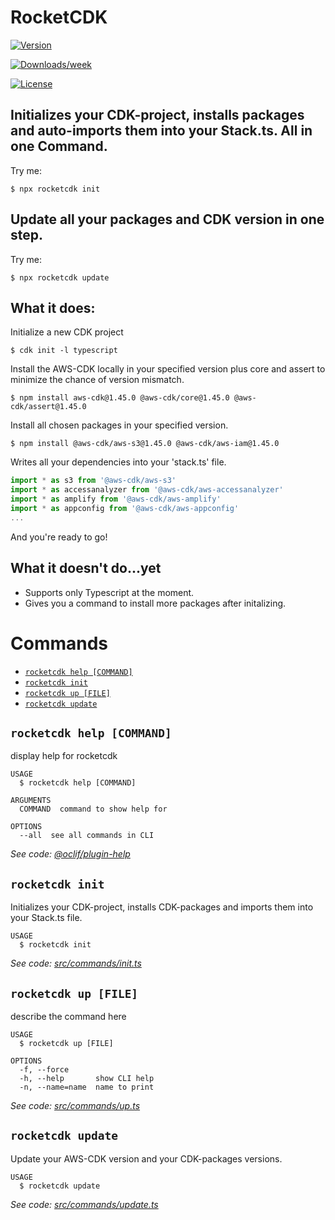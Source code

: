
# RocketCDK
[![Version](https://img.shields.io/npm/v/rocketcdk.svg)](https://npmjs.org/package/rocketcdk)

[![Downloads/week](https://img.shields.io/npm/dw/rocketcdk.svg)](https://npmjs.org/package/rocketcdk)

[![License](https://img.shields.io/npm/l/rocketcdk.svg)](https://github.com/EdwinRad/rocketcdk/blob/master/package.json)


## Initializes your CDK-project, installs packages and auto-imports them into your Stack.ts.  All in one Command.
Try me:
```sh-session
$ npx rocketcdk init
```
## Update all your packages and CDK version in one step.
Try me:
```sh-session
$ npx rocketcdk update
```

## What it does:
Initialize a new CDK project
```sh-session
$ cdk init -l typescript
```
Install the AWS-CDK locally in your specified version plus core and assert to minimize the chance of version mismatch.
```sh-session
$ npm install aws-cdk@1.45.0 @aws-cdk/core@1.45.0 @aws-cdk/assert@1.45.0
```
Install all chosen packages in your specified version.
```sh-session
$ npm install @aws-cdk/aws-s3@1.45.0 @aws-cdk/aws-iam@1.45.0
```
Writes all your dependencies into your 'stack.ts' file.

```typescript
import * as s3 from '@aws-cdk/aws-s3'
import * as accessanalyzer from '@aws-cdk/aws-accessanalyzer'
import * as amplify from '@aws-cdk/aws-amplify'
import * as appconfig from '@aws-cdk/aws-appconfig'
...
```
And you're ready to go!

## What it doesn't do...yet

 - Supports only Typescript at the moment.
 - Gives you a command to install more packages after initalizing.

# Commands

<!-- commands -->
* [`rocketcdk help [COMMAND]`](#rocketcdk-help-command)
* [`rocketcdk init`](#rocketcdk-init)
* [`rocketcdk up [FILE]`](#rocketcdk-up-file)
* [`rocketcdk update`](#rocketcdk-update)

## `rocketcdk help [COMMAND]`

display help for rocketcdk

```
USAGE
  $ rocketcdk help [COMMAND]

ARGUMENTS
  COMMAND  command to show help for

OPTIONS
  --all  see all commands in CLI
```

_See code: [@oclif/plugin-help](https://github.com/oclif/plugin-help/blob/v3.1.0/src/commands/help.ts)_

## `rocketcdk init`

Initializes your CDK-project, installs CDK-packages and imports them into your Stack.ts file.

```
USAGE
  $ rocketcdk init
```

_See code: [src/commands/init.ts](https://github.com/EdwinRad/rocketcdk/blob/v0.1.1/src/commands/init.ts)_

## `rocketcdk up [FILE]`

describe the command here

```
USAGE
  $ rocketcdk up [FILE]

OPTIONS
  -f, --force
  -h, --help       show CLI help
  -n, --name=name  name to print
```

_See code: [src/commands/up.ts](https://github.com/EdwinRad/rocketcdk/blob/v0.1.1/src/commands/up.ts)_

## `rocketcdk update`

Update your AWS-CDK version and your CDK-packages versions.

```
USAGE
  $ rocketcdk update
```

_See code: [src/commands/update.ts](https://github.com/EdwinRad/rocketcdk/blob/v0.1.1/src/commands/update.ts)_
<!-- commandsstop -->
